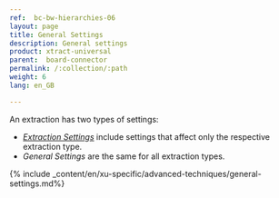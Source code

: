 ```yaml
---
ref:  bc-bw-hierarchies-06
layout: page
title: General Settings
description: General settings
product: xtract-universal
parent:  board-connector
permalink: /:collection/:path
weight: 6
lang: en_GB

---
```


An extraction has two types of settings: 
- [*Extraction Settings*](../table/extraction-settings) include settings that affect only the respective extraction type.
- *General Settings* are the same for all extraction types.

{% include _content/en/xu-specific/advanced-techniques/general-settings.md%}